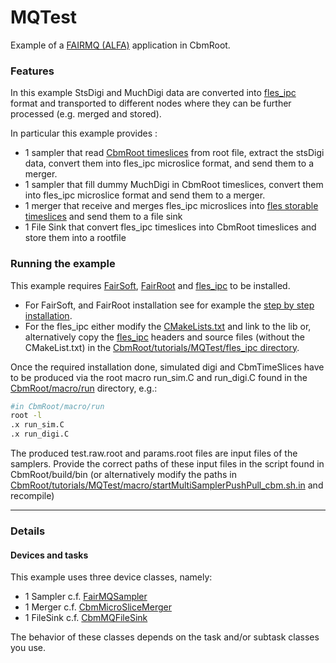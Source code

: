 MQTest
========
Example of a [FAIRMQ (ALFA)](https://github.com/FairRootGroup/FairRoot/tree/master/fairmq) application in CbmRoot.

### Features
In this example StsDigi and MuchDigi data are converted into [fles_ipc](https://github.com/cbm-fles/fles_ipc) format and transported to different nodes where they can be further processed (e.g. merged and stored).

In particular this example provides :
* 1 sampler that read [CbmRoot timeslices](https://github.com/NicolasWinckler/CbmRoot/blob/devmq/run/CbmTimeSlice.h) from root file, extract the stsDigi data, convert them into fles_ipc microslice format, and send them to a merger.
* 1 sampler that fill dummy MuchDigi in CbmRoot timeslices, convert them into fles_ipc microslice format and send them to a merger.
* 1 merger that receive and merges fles_ipc microslices into [fles storable timeslices](https://github.com/cbm-fles/fles_ipc/blob/master/StorableTimeslice.hpp) and send them to a file sink
* 1 File Sink that convert fles_ipc timeslices into CbmRoot timeslices and store them into a rootfile

### Running the example

This example requires [FairSoft](https://github.com/FairRootGroup/FairSoft/tree/dev), [FairRoot](https://github.com/FairRootGroup/FairRoot/tree/dev) and [fles_ipc](https://github.com/cbm-fles/fles_ipc) to be installed.
* For FairSoft, and FairRoot installation see for example the [step by step installation](https://github.com/NicolasWinckler/CbmRoot/tree/devmq).
* For the fles_ipc either modify the [CMakeLists.txt](https://github.com/NicolasWinckler/CbmRoot/blob/devmq/tutorials/MQTest/CMakeLists.txt) and link to the lib or, alternatively copy the [fles_ipc](https://github.com/cbm-fles/fles_ipc) headers and source files (without the CMakeList.txt) in the [CbmRoot/tutorials/MQTest/fles_ipc directory](https://github.com/NicolasWinckler/CbmRoot/tree/devmq/tutorials/MQTest/fles_ipc).

Once the required installation done, simulated digi and CbmTimeSlices have to be produced via the root macro run_sim.C and run_digi.C found in the [CbmRoot/macro/run](https://github.com/NicolasWinckler/CbmRoot/tree/devmq/macro/run) directory, e.g.:
```bash
#in CbmRoot/macro/run
root -l
.x run_sim.C
.x run_digi.C
```
The produced test.raw.root and params.root files are input files of the samplers.
Provide the correct paths of these input files in the script found in CbmRoot/build/bin (or alternatively modify the paths in [CbmRoot/tutorials/MQTest/macro/startMultiSamplerPushPull_cbm.sh.in](https://github.com/NicolasWinckler/CbmRoot/blob/devmq/tutorials/MQTest/macro/startMultiSamplerPushPull_cbm.sh.in) and recompile)

- - - -

### Details
#### Devices and tasks

This example uses three device classes, namely:
* 1 Sampler c.f. [FairMQSampler](https://github.com/FairRootGroup/FairRoot/blob/dev/base/MQ/FairMQSampler.h)
* 1 Merger c.f. [CbmMicroSliceMerger](https://github.com/NicolasWinckler/CbmRoot/blob/devmq/tutorials/MQTest/MQDevices/CbmMicroSliceMerger.h)
* 1 FileSink c.f. [CbmMQFileSink](https://github.com/NicolasWinckler/CbmRoot/blob/devmq/tutorials/MQTest/MQDevices/CbmMQFileSink.h)

The behavior of these classes depends on the task and/or subtask classes you use.

